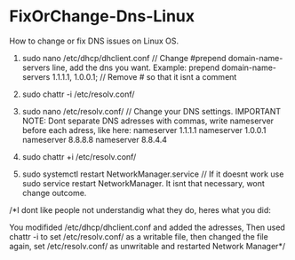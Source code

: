 # FixOrChange-Dns-Linux
How to change or fix DNS issues on Linux OS.


1) sudo nano /etc/dhcp/dhclient.conf // Change #prepend domain-name-servers line, add the dns you want. Example:
prepend domain-name-servers 1.1.1.1, 1.0.0.1; // Remove # so that it isnt a comment

2) sudo chattr -i /etc/resolv.conf/

3) sudo nano /etc/resolv.conf/ // Change your DNS settings. IMPORTANT NOTE: Dont separate DNS adresses with commas, write nameserver before each adress, like here:
nameserver 1.1.1.1
nameserver 1.0.0.1
nameserver 8.8.8.8
nameserver 8.8.4.4

4) sudo chattr +i /etc/resolv.conf/

5) sudo systemctl restart NetworkManager.service // If it doesnt work use sudo service restart NetworkManager. It isnt that necessary, wont change outcome.


/*I dont like people not understandig what they do, heres what you did:

You modifided /etc/dhcp/dhclient.conf and added the adresses, Then used chattr -i to set /etc/resolv.conf/ as a writable file, then changed the file again, set /etc/resolv.conf/ as unwritable and restarted Network Manager*/
